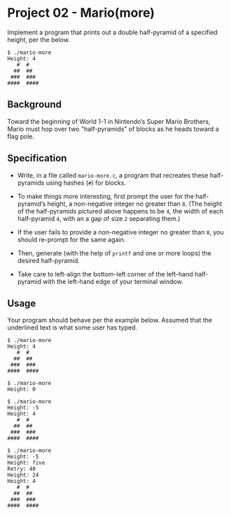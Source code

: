 # Project 02 - Mario(more)
Implement a program that prints out a double half-pyramid of a specified height, per the below.

```
$ ./mario-more
Height: 4
   #  #
  ##  ##
 ###  ###
####  ####
```

## Background

Toward the beginning of World 1-1 in Nintendo’s Super Mario Brothers, Mario must hop over two "half-pyramids" of blocks as he heads toward a flag pole.

## Specification

-   Write, in a file called  `mario-more.c`, a program that recreates these half-pyramids using hashes (`#`) for blocks.
    
-   To make things more interesting, first prompt the user for the half-pyramid’s height, a non-negative integer no greater than  `8`. (The height of the half-pyramids pictured above happens to be  `4`, the width of each half-pyramid  `4`, with an a gap of size  `2`  separating them.)
    
-   If the user fails to provide a non-negative integer no greater than  `8`, you should re-prompt for the same again.
    
-   Then, generate (with the help of  `printf`  and one or more loops) the desired half-pyramid.
    
-   Take care to left-align the bottom-left corner of the left-hand half-pyramid with the left-hand edge of your terminal window.
## Usage

Your program should behave per the example below. Assumed that the underlined text is what some user has typed.

```
$ ./mario-more
Height: 4
   #  #
  ##  ##
 ###  ###
####  ####
```

```
$ ./mario-more
Height: 0
```

```
$ ./mario-more
Height: -5
Height: 4
   #  #
  ##  ##
 ###  ###
####  ####
```

```
$ ./mario-more
Height: -5
Height: five
Retry: 40
Height: 24
Height: 4
   #  #
  ##  ##
 ###  ###
####  ####
```
